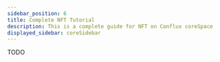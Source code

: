 ```yaml
---
sidebar_position: 6
title: Complete NFT Tutorial
description: This is a complete guide for NFT on Conflux coreSpace
displayed_sidebar: coreSidebar
---
```


TODO
